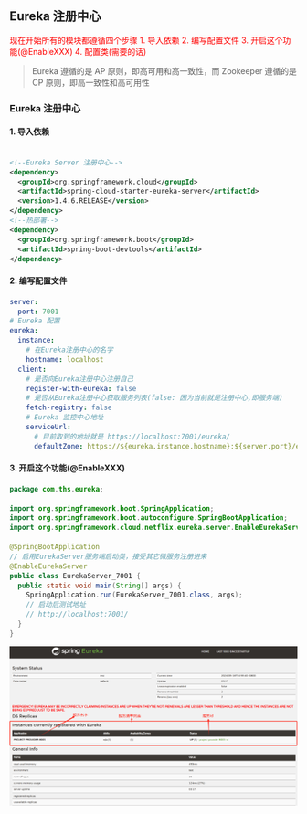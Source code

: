 <!-- @format -->

## Eureka 注册中心

<font color=red>
现在开始所有的模块都遵循四个步骤
1. 导入依赖
2. 编写配置文件
3. 开启这个功能(@EnableXXX)
4. 配置类(需要的话)
</font>

> Eureka 遵循的是 AP 原则，即高可用和高一致性，而 Zookeeper 遵循的是 CP 原则，即高一致性和高可用性

### Eureka 注册中心

#### 1. 导入依赖

```xml

<!--Eureka Server 注册中心-->
<dependency>
  <groupId>org.springframework.cloud</groupId>
  <artifactId>spring-cloud-starter-eureka-server</artifactId>
  <version>1.4.6.RELEASE</version>
</dependency>
<!--热部署-->
<dependency>
  <groupId>org.springframework.boot</groupId>
  <artifactId>spring-boot-devtools</artifactId>
</dependency>
```

#### 2. 编写配置文件

```yaml
server:
  port: 7001
# Eureka 配置
eureka:
  instance:
    # 在Eureka注册中心的名字
    hostname: localhost
  client:
    # 是否向Eureka注册中心注册自己
    register-with-eureka: false
    # 是否从Eureka注册中心获取服务列表(false: 因为当前就是注册中心,即服务端)
    fetch-registry: false
    # Eureka 监控中心地址
    serviceUrl:
      # 目前取到的地址就是 https://localhost:7001/eureka/
      defaultZone: https://${eureka.instance.hostname}:${server.port}/eureka/
```

#### 3. 开启这个功能(@EnableXXX)

```java
package com.ths.eureka;

import org.springframework.boot.SpringApplication;
import org.springframework.boot.autoconfigure.SpringBootApplication;
import org.springframework.cloud.netflix.eureka.server.EnableEurekaServer;

@SpringBootApplication
// 启用EurekaServer服务端启动类，接受其它微服务注册进来
@EnableEurekaServer
public class EurekaServer_7001 {
  public static void main(String[] args) {
    SpringApplication.run(EurekaServer_7001.class, args);
    // 启动后测试地址
    // http://localhost:7001/
  }
}
```

![注册中心](./images/注册中心列表.jpg)
